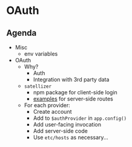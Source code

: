 # OAuth

## Agenda

* Misc
    * env variables
* OAuth
    * Why?
        * Auth
        * Integration with 3rd party data
    * `satellizer` 
        * npm package for client-side login
        * [examples](https://github.com/sahat/satellizer/blob/master/examples/server/node/server.js) for server-side routes
    * For each provider:
        * Create account
        * Add to `$authProvider` in `app.config()`
        * Add user-facing invocation
        * Add server-side code
        * Use `etc/hosts` as necessary...